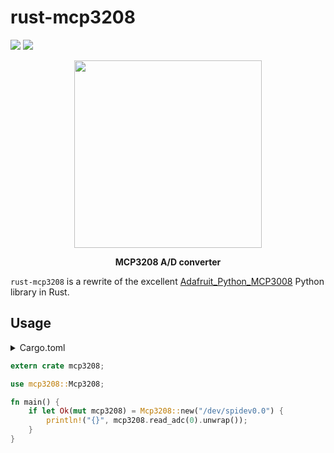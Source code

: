 # rust-mcp3208

[![](https://img.shields.io/crates/v/mcp3208.svg)](https://crates.io/crates/mcp3208)
[![](https://docs.rs/mcp3208/badge.svg)](https://docs.rs/mcp3208)

<p align="center">
	<img src="https://user-images.githubusercontent.com/9287847/35982700-b8731460-0cf0-11e8-836a-42537d76396e.png" height="300"/>
</p>

<p align="center">
	<strong>MCP3208 A/D converter</strong>
</p>


`rust-mcp3208` is a rewrite of the excellent [Adafruit_Python_MCP3008](https://github.com/adafruit/Adafruit_Python_MCP3008) Python library in Rust. 

## Usage
<details>
<summary>
Cargo.toml
</summary>

```toml
[dependencies]
mcp3208 = "1.0.0"
```

</details>

<p></p>

```rust
extern crate mcp3208;

use mcp3208::Mcp3208;

fn main() {
    if let Ok(mut mcp3208) = Mcp3208::new("/dev/spidev0.0") {
        println!("{}", mcp3208.read_adc(0).unwrap());
    }
}
```
